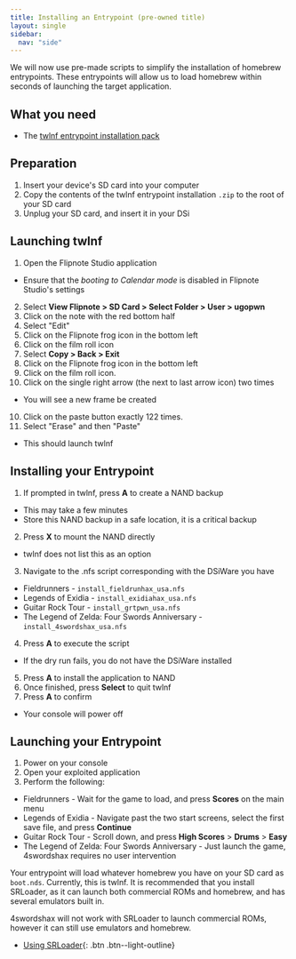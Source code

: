 ```yaml
---
title: Installing an Entrypoint (pre-owned title)
layout: single
sidebar:
  nav: "side"
---
```


We will now use pre-made scripts to simplify the installation of homebrew entrypoints. These entrypoints will allow us to load homebrew within seconds of launching the target application.

## What you need

* The [twlnf entrypoint installation pack](/assets/files/twlnf-entrypoint-pack.zip)

## Preparation

1. Insert your device's SD card into your computer
2. Copy the contents of the twlnf entrypoint installation `.zip` to the root of your SD card
3. Unplug your SD card, and insert it in your DSi

## Launching twlnf

1. Open the Flipnote Studio application
  - Ensure that the *booting to Calendar mode* is disabled in Flipnote Studio's settings
2. Select **View Flipnote > SD Card > Select Folder > User > ugopwn**
3. Click on the note with the red bottom half
4. Select "Edit"
5. Click on the Flipnote frog icon in the bottom left
6. Click on the film roll icon
7. Select **Copy > Back > Exit**
8. Click on the Flipnote frog icon in the bottom left
8. Click on the film roll icon.
9. Click on the single right arrow (the next to last arrow icon) two times
  - You will see a new frame be created
10. Click on the paste button exactly 122 times.
11. Select "Erase" and then "Paste"
  - This should launch twlnf

## Installing your Entrypoint

1. If prompted in twlnf, press **A** to create a NAND backup
  - This may take a few minutes
  - Store this NAND backup in a safe location, it is a critical backup
2. Press **X** to mount the NAND directly

  - twlnf does not list this as an option

3. Navigate to the .nfs script corresponding with the DSiWare you have
  - Fieldrunners - `install_fieldrunhax_usa.nfs`
  - Legends of Exidia - `install_exidiahax_usa.nfs`
  - Guitar Rock Tour - `install_grtpwn_usa.nfs`
  -  The Legend of Zelda: Four Swords Anniversary - `install_4swordshax_usa.nfs`
4. Press **A** to execute the script
  - If the dry run fails, you do not have the DSiWare installed
5. Press **A** to install the application to NAND
6. Once finished, press **Select** to quit twlnf
7. Press **A** to confirm
  - Your console will power off

## Launching your Entrypoint

1. Power on your console
2. Open your exploited application
3. Perform the following:
  - Fieldrunners - Wait for the game to load, and press **Scores** on the main menu
  - Legends of Exidia - Navigate past the two start screens, select the first save file, and press **Continue**
  - Guitar Rock Tour - Scroll down, and press **High Scores** > **Drums** > **Easy**
  -  The Legend of Zelda: Four Swords Anniversary - Just launch the game, 4swordshax requires no user intervention

Your entrypoint will load whatever homebrew you have on your SD card as `boot.nds`. Currently, this is twlnf. It is recommended that you install SRLoader, as it can launch both commercial ROMs and homebrew, and has several emulators built in.

4swordshax will not work with SRLoader to launch commercial ROMs, however it can still use emulators and homebrew.

- [Using SRLoader](/more/using-srloader){: .btn .btn--light-outline}